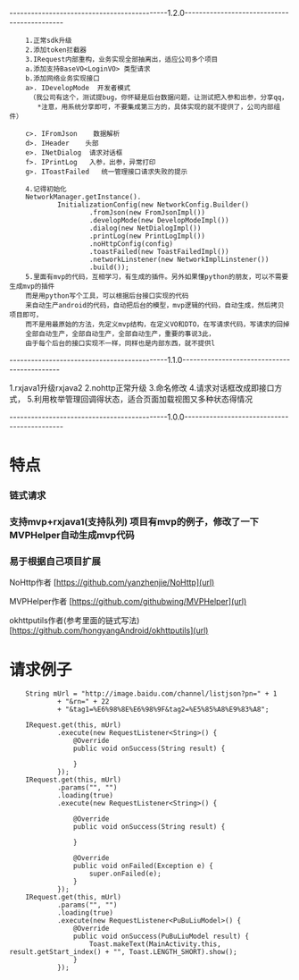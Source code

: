 --------------------------------------------1.2.0--------------------------------------------

        1.正常sdk升级
        2.添加token拦截器
        3.IRequest内部重构，业务实现全部抽离出，适应公司多个项目
        a.添加支持BaseVO<LoginVO> 类型请求
        b.添加网络业务实现接口
        a>. IDevelopMode  开发者模式
         （我公司有这个，测试提bug，你怀疑是后台数据问题，让测试把入参和出参，分享qq，
           *注意，用系统分享即可，不要集成第三方的，具体实现的就不提供了，公司内部组件）

        c>. IFromJson    数据解析
        d>. IHeader    头部
        e>. INetDialog  请求对话框
        f>. IPrintLog   入参，出参，异常打印
        g>. IToastFailed   统一管理接口请求失败的提示

        4.记得初始化
        NetworkManager.getInstance().
                InitializationConfig(new NetworkConfig.Builder()
                        .fromJson(new FromJsonImpl())
                        .developMode(new DevelopModeImpl())
                        .dialog(new NetDialogImpl())
                        .printLog(new PrintLogImpl())
                        .noHttpConfig(config)
                        .toastFailed(new ToastFailedImpl())
                        .networkLinstener(new NetworkImplLinstener())
                        .build());
        5.里面有mvp的代码，互相学习，有生成的插件。另外如果懂python的朋友，可以不需要生成mvp的插件
        而是用python写个工具，可以根据后台接口实现的代码
        来自动生产android的代码，自动把后台的模型，mvp逻辑的代码，自动生成，然后拷贝项目即可，
        而不是用最原始的方法，先定义mvp结构，在定义VO和DTO，在写请求代码，写请求的回掉
        全部自动生产，全部自动生产，全部自动生产，重要的事说3此，
        由于每个后台的接口实现不一样，同样也是内部东西，就不提供l


--------------------------------------------1.1.0--------------------------------------------

1.rxjava1升级rxjava2
2.nohttp正常升级
3.命名修改
4.请求对话框改成即接口方式，
5.利用枚举管理回调得状态，适合页面加载视图又多种状态得情况

--------------------------------------------1.0.0--------------------------------------------
# 特点
### 链式请求
### 支持mvp+rxjava1(支持队列)    项目有mvp的例子，修改了一下MVPHelper自动生成mvp代码
### 易于根据自己项目扩展

NoHttp作者
[https://github.com/yanzhenjie/NoHttp](url)

MVPHelper作者
[https://github.com/githubwing/MVPHelper](url)

okhttputils作者(参考里面的链式写法)
[https://github.com/hongyangAndroid/okhttputils](url)

# 请求例子

        String mUrl = "http://image.baidu.com/channel/listjson?pn=" + 1
                + "&rn=" + 22
                + "&tag1=%E6%98%8E%E6%98%9F&tag2=%E5%85%A8%E9%83%A8";

        IRequest.get(this, mUrl)
                .execute(new RequestListener<String>() {
                    @Override
                    public void onSuccess(String result) {

                    }
                });
        IRequest.get(this, mUrl)
                .params("", "")
                .loading(true)
                .execute(new RequestListener<String>() {

                    @Override
                    public void onSuccess(String result) {

                    }

                    @Override
                    public void onFailed(Exception e) {
                        super.onFailed(e);
                    }
                });
        IRequest.get(this, mUrl)
                .params("", "")
                .loading(true)
                .execute(new RequestListener<PuBuLiuModel>() {
                    @Override
                    public void onSuccess(PuBuLiuModel result) {
                        Toast.makeText(MainActivity.this, result.getStart_index() + "", Toast.LENGTH_SHORT).show();
                    }
                });
